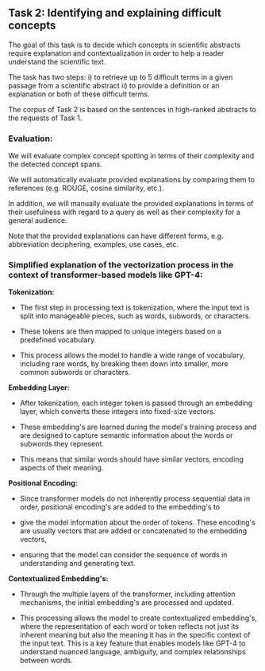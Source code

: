 ## Task 2: Identifying and explaining difficult concepts

The goal of this task is to decide which concepts in scientific abstracts require explanation and contextualization in order to help a reader understand the scientific text.

The task has two steps:
i) to retrieve up to 5 difficult terms in a given passage from a scientific abstract
ii) to provide a definition or an explanation or both of these difficult terms.

The corpus of Task 2 is based on the sentences in high-ranked abstracts to the requests of Task 1.

### Evaluation:

We will evaluate complex concept spotting in terms of their complexity and the detected concept spans.

We will automatically evaluate provided explanations by comparing them to references (e.g. ROUGE, cosine similarity, etc.).

In addition, we will manually evaluate the provided explanations in terms of their usefulness with regard to a query as well as their complexity for a general audience.

Note that the provided explanations can have different forms, e.g. abbreviation deciphering, examples, use cases, etc.

### Simplified explanation of the vectorization process in the context of transformer-based models like GPT-4:

**Tokenization:**

- The first step in processing text is tokenization, where the input text is split into manageable pieces, such as words, subwords, or characters.

- These tokens are then mapped to unique integers based on a predefined vocabulary.

- This process allows the model to handle a wide range of vocabulary, including rare words, by breaking them down into smaller, more common subwords or characters.

**Embedding Layer:**

- After tokenization, each integer token is passed through an embedding layer, which converts these integers into fixed-size vectors.

- These embedding's are learned during the model's training process and are designed to capture semantic information about the words or subwords they represent.

- This means that similar words should have similar vectors, encoding aspects of their meaning.

**Positional Encoding:**

- Since transformer models do not inherently process sequential data in order, positional encoding's are added to the embedding's to

- give the model information about the order of tokens. These encoding's are usually vectors that are added or concatenated to the embedding vectors,

- ensuring that the model can consider the sequence of words in understanding and generating text.

**Contextualized Embedding's:**

- Through the multiple layers of the transformer, including attention mechanisms, the initial embedding's are processed and updated.

- This processing allows the model to create contextualized embedding's, where the representation of each word or token reflects not just its inherent meaning but also the meaning it has in the specific context of the input text. This is a key feature that enables models like GPT-4 to understand nuanced language, ambiguity, and complex relationships between words.
